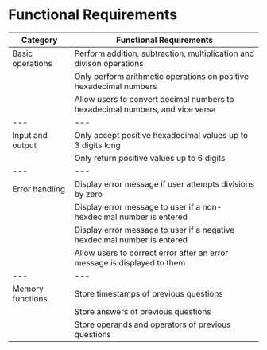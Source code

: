 # Functional Requirements
| Category | Functional Requirements |
| --- | --- |
| Basic operations | Perform addition, subtraction, multiplication and divison operations |
|  | Only perform arithmetic operations on positive hexadecimal numbers |
|  | Allow users to convert decimal numbers to hexadecimal numbers, and vice versa |
| --- | --- |
| Input and output | Only accept positive hexadecimal values up to 3 digits long |
|  | Only return positive values up to 6 digits |
| --- | --- |
| Error handling | Display error message if user attempts divisions by zero |
|  | Display error message to user if a non-hexdecimal number is entered |
|  | Display error message to user if a negative hexdecimal number is entered |
|  | Allow users to correct error after an error message is displayed to them |
| --- | --- |
| Memory functions | Store timestamps of previous questions |
|  | Store answers of previous questions |
|  | Store operands and operators of previous questions |